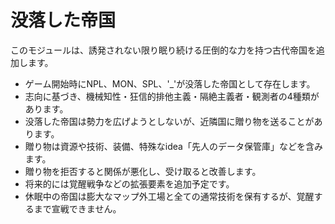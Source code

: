 # 没落した帝国

このモジュールは、誘発されない限り眠り続ける圧倒的な力を持つ古代帝国を追加します。

- ゲーム開始時にNPL、MON、SPL、'_'が没落した帝国として存在します。
- 志向に基づき、機械知性・狂信的排他主義・隔絶主義者・観測者の4種類があります。
- 没落した帝国は勢力を広げようとしないが、近隣国に贈り物を送ることがあります。
- 贈り物は資源や技術、装備、特殊なidea「先人のデータ保管庫」などを含みます。
- 贈り物を拒否すると関係が悪化し、受け取ると改善します。
- 将来的には覚醒戦争などの拡張要素を追加予定です。
- 休眠中の帝国は膨大なマップ外工場と全ての通常技術を保有するが、覚醒するまで宣戦できません。
